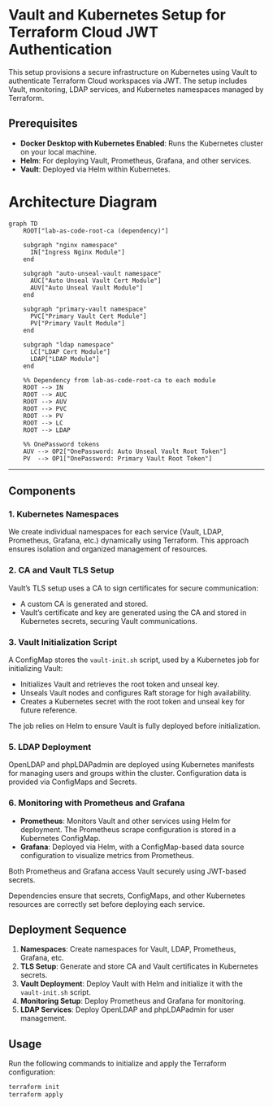 # Vault and Kubernetes Setup for Terraform Cloud JWT Authentication

This setup provisions a secure infrastructure on Kubernetes using Vault to authenticate Terraform Cloud workspaces via JWT. The setup includes Vault, monitoring, LDAP services, and Kubernetes namespaces managed by Terraform.

## Prerequisites

- **Docker Desktop with Kubernetes Enabled**: Runs the Kubernetes cluster on your local machine.
- **Helm**: For deploying Vault, Prometheus, Grafana, and other services.
- **Vault**: Deployed via Helm within Kubernetes.

# Architecture Diagram

~~~mermaid
graph TD
    ROOT["lab-as-code-root-ca (dependency)"]
    
    subgraph "nginx namespace"
      IN["Ingress Nginx Module"]
    end
    
    subgraph "auto-unseal-vault namespace"
      AUC["Auto Unseal Vault Cert Module"]
      AUV["Auto Unseal Vault Module"]
    end
    
    subgraph "primary-vault namespace"
      PVC["Primary Vault Cert Module"]
      PV["Primary Vault Module"]
    end
    
    subgraph "ldap namespace"
      LC["LDAP Cert Module"]
      LDAP["LDAP Module"]
    end
    
    %% Dependency from lab-as-code-root-ca to each module
    ROOT --> IN
    ROOT --> AUC
    ROOT --> AUV
    ROOT --> PVC
    ROOT --> PV
    ROOT --> LC
    ROOT --> LDAP
    
    %% OnePassword tokens
    AUV --> OP2["OnePassword: Auto Unseal Vault Root Token"]
    PV  --> OP1["OnePassword: Primary Vault Root Token"]
~~~

---

## Components

### 1. **Kubernetes Namespaces**

We create individual namespaces for each service (Vault, LDAP, Prometheus, Grafana, etc.) dynamically using Terraform. This approach ensures isolation and organized management of resources.

### 2. **CA and Vault TLS Setup**

Vault’s TLS setup uses a CA to sign certificates for secure communication:
- A custom CA is generated and stored.
- Vault’s certificate and key are generated using the CA and stored in Kubernetes secrets, securing Vault communications.

### 3. **Vault Initialization Script**

A ConfigMap stores the `vault-init.sh` script, used by a Kubernetes job for initializing Vault:
- Initializes Vault and retrieves the root token and unseal key.
- Unseals Vault nodes and configures Raft storage for high availability.
- Creates a Kubernetes secret with the root token and unseal key for future reference.

The job relies on Helm to ensure Vault is fully deployed before initialization.

### 5. **LDAP Deployment**

OpenLDAP and phpLDAPadmin are deployed using Kubernetes manifests for managing users and groups within the cluster. Configuration data is provided via ConfigMaps and Secrets.

### 6. **Monitoring with Prometheus and Grafana**

- **Prometheus**: Monitors Vault and other services using Helm for deployment. The Prometheus scrape configuration is stored in a Kubernetes ConfigMap.
- **Grafana**: Deployed via Helm, with a ConfigMap-based data source configuration to visualize metrics from Prometheus.

Both Prometheus and Grafana access Vault securely using JWT-based secrets.


Dependencies ensure that secrets, ConfigMaps, and other Kubernetes resources are correctly set before deploying each service.

## Deployment Sequence

1. **Namespaces**: Create namespaces for Vault, LDAP, Prometheus, Grafana, etc.
2. **TLS Setup**: Generate and store CA and Vault certificates in Kubernetes secrets.
3. **Vault Deployment**: Deploy Vault with Helm and initialize it with the `vault-init.sh` script.
4. **Monitoring Setup**: Deploy Prometheus and Grafana for monitoring.
5. **LDAP Services**: Deploy OpenLDAP and phpLDAPadmin for user management.

## Usage

Run the following commands to initialize and apply the Terraform configuration:

```bash
terraform init
terraform apply